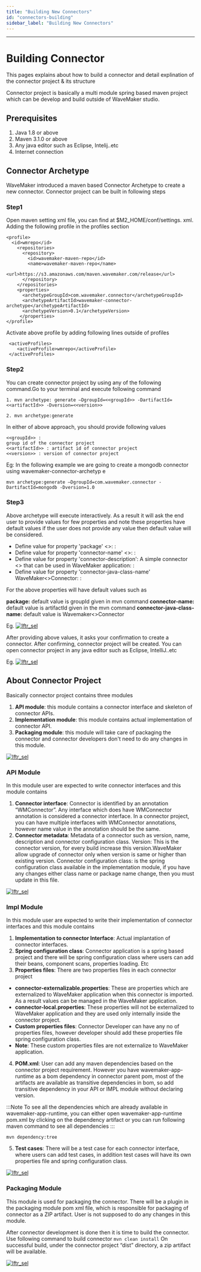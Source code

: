 ```yaml
---
title: "Building New Connectors"
id: "connectors-building"
sidebar_label: "Building New Connectors"
---
```

---

# Building Connector

This pages explains about how to build a connector and detail explination of the connector project & its structure

Connector project is basically a multi module spring based maven project which can be develop and build outside of WaveMaker studio.

## Prerequisites
1. Java 1.8 or above
2. Maven 3.1.0 or above
3. Any java editor such as Eclipse, Intelij..etc
4. Internet connection 

## Connector Archetype
WaveMaker introduced a maven based Connector Archetype to create a new connector. Connector project can be built in following steps

### Step1
Open maven setting xml file, you can find at  $M2_HOME/conf/settings. xml. Adding the following profile in the profiles section

```
<profile>
  <id>wmrepo</id>
    <repositories>
      <repository>
        <id>wavemaker-maven-repo</id>
        <name>wavemaker-maven-repo</name>
        <url>https://s3.amazonaws.com/maven.wavemaker.com/release</url>
      </repository>
    </repositories>
    <properties>
      <archetypeGroupId>com.wavemaker.connector</archetypeGroupId>
      <archetypeArtifactId>wavemaker-connector-archetype</archetypeArtifactId>
      <archetypeVersion>0.1</archetypeVersion>
     </properties>
</profile>
```

Activate above profile by adding following lines outside of profiles 

```
 <activeProfiles>
    <activeProfile>wmrepo</activeProfile>
 </activeProfiles>
```

### Step2
You can create connector project by using any of the following command.Go to your terminal and execute following command

```
1. mvn archetype: generate –DgroupId=<<groupId>> -DartifactId=<<artifactId>> -Dversion=<<version>>
```
```
2. mvn archetype:generate
```

In either of above approach,  you should provide following values 

```
<<groupId>> : 
group id of the connector project
<<artifactId>> : artifact id of connector project
<<version>> : version of connector project
```

Eg: In the following example we are going to create a mongodb connector using wavemaker-connector-archetyp
e
```
mvn archetype:generate –DgroupId=com.wavemaker.connector -DartifactId=mongodb -Dversion=1.0 
```

### Step3

Above archetype will execute interactively. As a result it will ask the end user to provide values for few properties and note these properties have default values if the user does not provide any value then default value will be considered.

- Define value for property 'package' <<groupId>>: :
- Define value for property 'connector-name' <<artifactId>>: :
- Define value for property 'connector-description': A simple connector <<connector-name>> that can be used in WaveMaker application: :
- Define value for property 'connector-java-class-name' WaveMaker<<connector-name>>Connector: : 

For the above properties will have default values such as 

**package:** default value is groupId given in mvn command
**connector-name:** default value is artifactId given in the mvn command
**connector-java-class-name:** default value is Wavemaker<<connectorName>>Connector

Eg.
[![lftr_sel](/learn/assets/connector/connector-archetype.png)](/learn/assets/connector/connector-archetype.png)

After providing above values, it asks your confirmation to create a connector. After confirming, connector project will be created. You can open connector project in any java editor such as Eclipse, IntelliJ..etc

Eg.
[![lftr_sel](/learn/assets/connector/connector-archetype-finish.png)](/learn/assets/connector/connector-archetype-finish.png)


## About Connector Project

Basically connector project contains three modules
1. **API module**: this module contains a connector interface and skeleton of connector APIs.
2. **Implementation module**: this module contains actual implementation of connector API.
3. **Packaging module**: this module will take care of packaging the connector and connector developers don't need to do any changes in this module.

[![lftr_sel](/learn/assets/connector/connector-module-base.png)](/learn/assets/connector/connector-module-base.png)

### API Module

In this module user are expected to write connector interfaces and this module contains

1. **Connector interface**: Connector is identified by an annotation “WMConnector”. Any interface which does have WMConnector annotation is considered a connector interface. In a connector project, you can have multiple interfaces with WMConnector annotations, however name value in the annotation should be the same.
2. **Connector metadata**: Metadata of a connector such as version, name, description and connector configuration class. 
Version: This is the connector version, for every build increase this version.WaveMaker allow upgrade of connector only when version is same or higher than existing version.
Connector configuration class: is the spring configuration class available in the implementation module, if you have any changes either class name or package name change, then you must update in this file.

[![lftr_sel](/learn/assets/connector/connector-api-module.png)](/learn/assets/connector/connector-api-module.png)

### Impl Module
In this module user are expected to write their implementation of connector interfaces and this module contains

1. **Implementation to connector Interface**: Actual implantation of connector interfaces.
2. **Spring configuration class**: Connector application is a spring based project and there will be spring configuration class where users can add their beans, component scans, properties loading. Etc
3. **Properties files**: There are two properties files in each connector project
- **connector-externalizable.properties**: These are properties which are externalized to WaveMaker application when this connector is imported. As a result values can be managed in the WaveMaker application.
- **connector-local.properties**: These properties will not be externalized to WaveMaker application and they are used only internally inside the connector project.
- **Custom properties files**: Connector Developer can have any no of properties files, however developer should add these properties file spring configuration class.
- **Note**: These custom properties files are not externalize to WaveMaker application.

4. **POM.xml**: User can add any maven dependencies based on the connector project requirement. However you have wavemaker-app-runtime as a bom dependency in connector parent pom, most of the artifacts are available as transitive dependencies in bom, so add transitive dependency in your API or IMPL module without declaring version.

:::Note
To see all the dependencies which are already available in wavemaker-app-runtime, you can either open wavemaker-app-runtime pom.xml by clicking on the dependency artifact or you can run following maven command to see all dependencies
:::

```
mvn dependency:tree
```

5. **Test cases**: There will be a test case for each connector interface, where users can add test cases, in addition test cases will have its own properties file and spring configuration class.

[![lftr_sel](/learn/assets/connector/connector-impl-testcases.png)](/learn/assets/connector/connector-impl-testcases.png)

### Packaging Module
This module is used for packaging the connector. There will be a plugin in the packaging module pom xml file, which is responsible for packaging of connector as a ZIP artifact. User is not supposed to do any changes in this module.

After connector development is done then it is time to build the connector. Use following command to build connector
```mvn clean install```
On successful build, under the connector project “dist” directory, a zip artifact will be available.

[![lftr_sel](/learn/assets/connector/connector-packaging-zip.png)](/learn/assets/connector/connector-packaging-zip.png)













